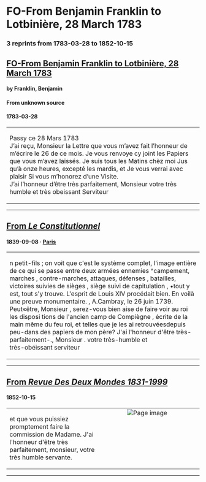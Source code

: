 
# FO-From Benjamin Franklin to Lotbinière, 28 March 1783

### 3 reprints from 1783-03-28 to 1852-10-15

## [FO-From Benjamin Franklin to Lotbinière, 28 March 1783](https://founders.archives.gov/documents/Franklin/01-39-02-0239)

#### by Franklin, Benjamin

#### From unknown source

#### 1783-03-28

<table style="width: 100%;"><tr><td style="width: 50%">

Passy ce 28 Mars 1783  
J’ai reçu, Monsieur la Lettre que vous m’avez fait l’honneur de m’écrire le 26 de ce mois. Je vous renvoye cy joint les Papiers que vous m’avez laissés. Je suis tous les Matins chèz moi Jus qu’à onze heures, excepté les mardis, et Je vous verrai avec plaisir Si vous m’honorez d’une Visite.  
J’ai l’honneur d’être très parfaitement, Monsieur votre très humble et très obeissant Serviteur
</td></tr></table>

---

## [From _Le Constitutionnel_](http://data.theeuropeanlibrary.org/BibliographicResource/3000113854588)

#### 1839-09-08 &middot; [Paris](http://dbpedia.org/resource/Paris)

<table style="width: 100%;"><tr><td style="width: 50%">

n petit-fils ; on voit que c&#x27;est le système complet, l&#x27;image entière de ce qui se passe entre deux armées ennemies ^campement, marches , contre-marches, attaques, défenses , batailles, victoires suivies de sièges , siège suivi de capitulation , •tout y est, tout s&#x27;y trouve. L&#x27;esprit de Louis XIV procédait bien. En voilà une preuve monumentaire. , A.Cambray, le 26 juin 1739. Peut«être, Monsieur , serez-vous bien aise de faire voir au roi les disposi tions de l&#x27;ancien camp de Compiègne , écrite de la main même du feu roi, et telles que je les ai retrouvéesdepuis peu-dans des papiers de mon père? J&#x27;ai l&#x27;honneur d&#x27;être très-parfaitement-., Monsieur . votre très-humble et  
très-obéissant serviteur 
</td></tr></table>

---

## [From _Revue Des Deux Mondes 1831-1999_](https://archive.org/details/sim_revue-des-deux-mondes_1852-10-15_16/page/n90/mode/1up?view=theater)

#### 1852-10-15

<table style="width: 100%;"><tr><td style="width: 50%">

  
et que vous puissiez promptement faire la commission de Madame. J&#x27;ai  
l&#x27;honneur d&#x27;être très parfaitement, monsieur, votre très humble servante.
</td><td style="width: 50%; max-height: 75%; margin: auto; display: block;">
<img alt="Page image" src="https://iiif.archive.org/iiif/sim_revue-des-deux-mondes_1852-10-15_16&#0036;90/pct:8.634538,45.251572,68.423695,3.584906/600,/0/default.jpg"/>
</td>
</tr></table>

---

